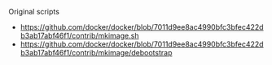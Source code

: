 Original scripts

* https://github.com/docker/docker/blob/7011d9ee8ac4990bfc3bfec422db3ab17abf46f1/contrib/mkimage.sh
* https://github.com/docker/docker/blob/7011d9ee8ac4990bfc3bfec422db3ab17abf46f1/contrib/mkimage/debootstrap
